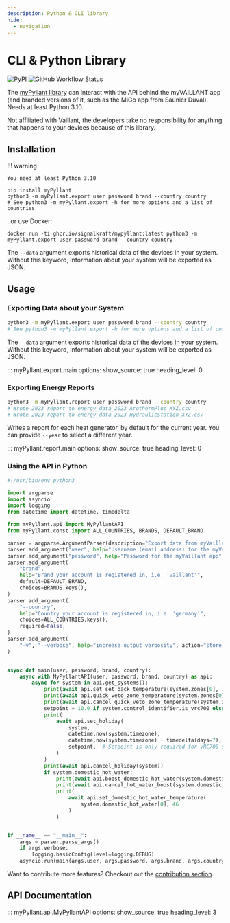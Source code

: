 ```yaml
---
description: Python & CLI library
hide:
  - navigation
---
```


# CLI & Python Library

[![PyPI](https://img.shields.io/pypi/v/myPyllant)](https://pypi.org/project/myPyllant/)
![GitHub Workflow Status](https://img.shields.io/github/actions/workflow/status/signalkraft/myPyllant/build-test.yaml)

The [myPyllant library](https://github.com/signalkraft/mypyllant) can interact with the API behind the myVAILLANT app 
(and branded versions of it, such as the MiGo app from Saunier Duval). Needs at least Python 3.10.

Not affiliated with Vaillant, the developers take no responsibility for anything that happens to your devices because of this library.

## Installation

!!! warning

    You need at least Python 3.10

```shell
pip install myPyllant
python3 -m myPyllant.export user password brand --country country
# See python3 -m myPyllant.export -h for more options and a list of countries
```

..or use Docker:

```shell
docker run -ti ghcr.io/signalkraft/mypyllant:latest python3 -m myPyllant.export user password brand --country country
```

The `--data` argument exports historical data of the devices in your system.
Without this keyword, information about your system will be exported as JSON.

## Usage

### Exporting Data about your System

```bash
python3 -m myPyllant.export user password brand --country country
# See python3 -m myPyllant.export -h for more options and a list of countries
```

The `--data` argument exports historical data of the devices in your system.
Without this keyword, information about your system will be exported as JSON.

::: myPyllant.export.main
    options:
      show_source: true
      heading_level: 0

### Exporting Energy Reports

```bash
python3 -m myPyllant.report user password brand --country country
# Wrote 2023 report to energy_data_2023_ArothermPlus_XYZ.csv
# Wrote 2023 report to energy_data_2023_HydraulicStation_XYZ.csv
```

Writes a report for each heat generator, by default for the current year. You can provide `--year` to select
a different year.

::: myPyllant.report.main
    options:
      show_source: true
      heading_level: 0

### Using the API in Python

```python
#!/usr/bin/env python3

import argparse
import asyncio
import logging
from datetime import datetime, timedelta

from myPyllant.api import MyPyllantAPI
from myPyllant.const import ALL_COUNTRIES, BRANDS, DEFAULT_BRAND

parser = argparse.ArgumentParser(description="Export data from myVaillant API   .")
parser.add_argument("user", help="Username (email address) for the myVaillant app")
parser.add_argument("password", help="Password for the myVaillant app")
parser.add_argument(
    "brand",
    help="Brand your account is registered in, i.e. 'vaillant'",
    default=DEFAULT_BRAND,
    choices=BRANDS.keys(),
)
parser.add_argument(
    "--country",
    help="Country your account is registered in, i.e. 'germany'",
    choices=ALL_COUNTRIES.keys(),
    required=False,
)
parser.add_argument(
    "-v", "--verbose", help="increase output verbosity", action="store_true"
)


async def main(user, password, brand, country):
    async with MyPyllantAPI(user, password, brand, country) as api:
        async for system in api.get_systems():
            print(await api.set_set_back_temperature(system.zones[0], 18))
            print(await api.quick_veto_zone_temperature(system.zones[0], 21, 5))
            print(await api.cancel_quick_veto_zone_temperature(system.zones[0]))
            setpoint = 10.0 if system.control_identifier.is_vrc700 else None
            print(
                await api.set_holiday(
                    system,
                    datetime.now(system.timezone),
                    datetime.now(system.timezone) + timedelta(days=7),
                    setpoint,  # Setpoint is only required for VRC700 systems
                )
            )
            print(await api.cancel_holiday(system))
            if system.domestic_hot_water:
                print(await api.boost_domestic_hot_water(system.domestic_hot_water[0]))
                print(await api.cancel_hot_water_boost(system.domestic_hot_water[0]))
                print(
                    await api.set_domestic_hot_water_temperature(
                        system.domestic_hot_water[0], 46
                    )
                )


if __name__ == "__main__":
    args = parser.parse_args()
    if args.verbose:
        logging.basicConfig(level=logging.DEBUG)
    asyncio.run(main(args.user, args.password, args.brand, args.country))

```

Want to contribute more features? Checkout out the [contribution section](3-contributing.md#contributing-to-the-underlying-mypyllant-library).

## API Documentation

::: myPyllant.api.MyPyllantAPI
    options:
      show_source: true
      heading_level: 3